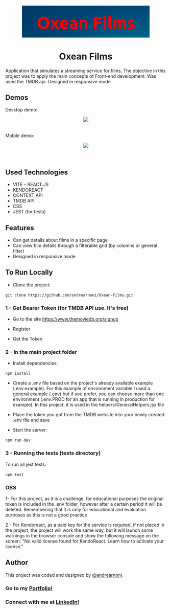 <p align="center">
  <img src="./src/img/oxean_header.png" width="400px">
</p>

<h1 align="center">Oxean Films</h1>

Application that simulates a streaming service for films. The objective in this project was to apply the main concepts of Front-end development. Was used the TMDB api. Designed in responsive mode.

## Demos


Desktop demo:

<p align="center">
  <img src="./src/img/desktop.gif"><br><br>
</p>

Mobile demo: 

<p align="center">
  <img src="./src/img/mobile.gif">
</p>

<br>

## Used Technologies

* VITE - REACT.JS
* KENDOREACT 
* CONTEXT API
* TMDB API
* CSS
* JEST (for tests)

## Features

* Can get details about films in a specific page
* Can view film details through a filterable grid (by columns or general filter)
* Designed in responsive mode

## To Run Locally

* Clone the project:

`git clone https://github.com/andrearnoni/Oxean-Films.git`

### 1 - Get Bearer Token (for TMDB API use. It's free)

* Go to the site https://www.themoviedb.org/signup

* Register

* Get the Token

### 2 - In the main project folder

* Install dependencies:

`npm install`

* Create a .env file based on the project's already available example (.env.example). For this example of environment variable I used a general example (.env) but if you prefer, you can choose more than one environment (.env.PROD for an app that is running in production for example). In this project, it is used in the helpers/GeneralHelpers.jsx file

* Place the token you got from the TMDB website into your newly created .env file and save

* Start the server:

`npm run dev`

### 3 - Running the tests (tests directory)

To run all jest tests:

`npm test`

### OBS

1- For this project, as it is a challenge, for educational purposes the original token is included in the .env folder, however after a certain period it will be deleted. Remembering that it is only for educational and evaluation purposes as this is not a good practice

2 - For Kendoreact, as a paid key for the service is required, if not placed in the project, the project will work the same way, but it will launch some warnings in the browser console and show the following message on the screen: "No valid license found for KendoReact. Learn how to activate your license."

## Author

This project was coded and designed by [@andrearnoni](https://github.com/andrearnoni).

### Go to my [Portfolio!](https://andrearnoni.vercel.app/) 
### Connect with me at [LinkedIn!](https://www.linkedin.com/in/andrearnoni/) 
